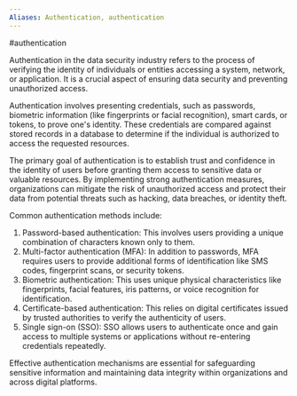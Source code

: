 ```yaml
---
Aliases: Authentication, authentication
---
```

#authentication 

Authentication in the data security industry refers to the process of verifying the identity of individuals or entities accessing a system, network, or application. It is a crucial aspect of ensuring data security and preventing unauthorized access.

Authentication involves presenting credentials, such as passwords, biometric information (like fingerprints or facial recognition), smart cards, or tokens, to prove one's identity. These credentials are compared against stored records in a database to determine if the individual is authorized to access the requested resources.

The primary goal of authentication is to establish trust and confidence in the identity of users before granting them access to sensitive data or valuable resources. By implementing strong authentication measures, organizations can mitigate the risk of unauthorized access and protect their data from potential threats such as hacking, data breaches, or identity theft.

Common authentication methods include:

1. Password-based authentication: This involves users providing a unique combination of characters known only to them.
2. Multi-factor authentication (MFA): In addition to passwords, MFA requires users to provide additional forms of identification like SMS codes, fingerprint scans, or security tokens.
3. Biometric authentication: This uses unique physical characteristics like fingerprints, facial features, iris patterns, or voice recognition for identification.
4. Certificate-based authentication: This relies on digital certificates issued by trusted authorities to verify the authenticity of users.
5. Single sign-on (SSO): SSO allows users to authenticate once and gain access to multiple systems or applications without re-entering credentials repeatedly.

Effective authentication mechanisms are essential for safeguarding sensitive information and maintaining data integrity within organizations and across digital platforms.